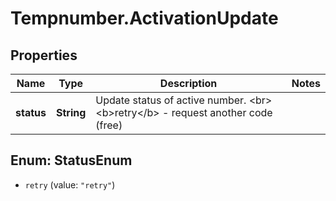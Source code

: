 # Tempnumber.ActivationUpdate

## Properties

Name | Type | Description | Notes
------------ | ------------- | ------------- | -------------
**status** | **String** | Update status of active number. &lt;br&gt; &lt;b&gt;retry&lt;/b&gt; - request another code (free) | 



## Enum: StatusEnum


* `retry` (value: `"retry"`)





